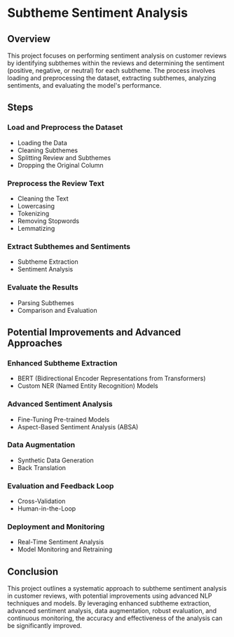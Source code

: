 # Subtheme Sentiment Analysis

## Overview
This project focuses on performing sentiment analysis on customer reviews by identifying subthemes within the reviews and determining the sentiment (positive, negative, or neutral) for each subtheme. The process involves loading and preprocessing the dataset, extracting subthemes, analyzing sentiments, and evaluating the model's performance.

## Steps

### Load and Preprocess the Dataset
- Loading the Data
- Cleaning Subthemes
- Splitting Review and Subthemes
- Dropping the Original Column

### Preprocess the Review Text
- Cleaning the Text
- Lowercasing
- Tokenizing
- Removing Stopwords
- Lemmatizing

### Extract Subthemes and Sentiments
- Subtheme Extraction
- Sentiment Analysis

### Evaluate the Results
- Parsing Subthemes
- Comparison and Evaluation

## Potential Improvements and Advanced Approaches

### Enhanced Subtheme Extraction
- BERT (Bidirectional Encoder Representations from Transformers)
- Custom NER (Named Entity Recognition) Models

### Advanced Sentiment Analysis
- Fine-Tuning Pre-trained Models
- Aspect-Based Sentiment Analysis (ABSA)

### Data Augmentation
- Synthetic Data Generation
- Back Translation

### Evaluation and Feedback Loop
- Cross-Validation
- Human-in-the-Loop

### Deployment and Monitoring
- Real-Time Sentiment Analysis
- Model Monitoring and Retraining

## Conclusion
This project outlines a systematic approach to subtheme sentiment analysis in customer reviews, with potential improvements using advanced NLP techniques and models. By leveraging enhanced subtheme extraction, advanced sentiment analysis, data augmentation, robust evaluation, and continuous monitoring, the accuracy and effectiveness of the analysis can be significantly improved.
